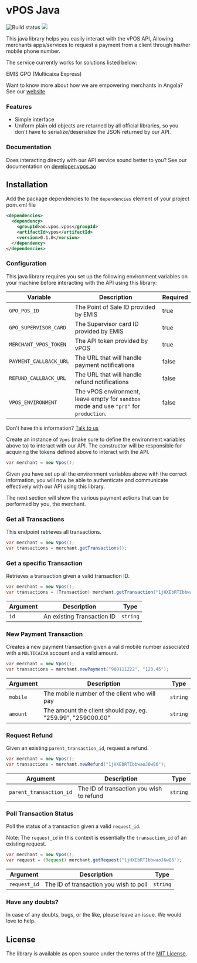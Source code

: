 # vPOS Java

![Build status](https://github.com/nextbss/vpos-java/workflows/Deploy%20to%20Main%20Branch/badge.svg)
[![](https://img.shields.io/badge/nextbss-opensource-blue.svg)](https://www.nextbss.co.ao)

This java library helps you easily interact with the vPOS API,
Allowing merchants apps/services to request a payment from a client through his/her mobile phone number.

The service currently works for solutions listed below:

EMIS GPO (Multicaixa Express)

Want to know more about how we are empowering merchants in Angola? See our [website](https://vpos.ao)

### Features
- Simple interface
- Uniform plain old objects are returned by all official libraries, so you don't have
to serialize/deserialize the JSON returned by our API.

### Documentation
Does interacting directly with our API service sound better to you? 
See our documentation on [developer.vpos.ao](https://developer.vpos.ao)

## Installation
Add the package dependencies to the `dependencies` element of your project pom.xml file
```xml
<dependencies>
  <dependency>
    <groupId>ao.vpos.vpos</groupId>
    <artifactId>vpos</artifactId>
    <version>0.1.0</version>
  </dependency>
</dependencies>
```

### Configuration
This java library requires you set up the following environment variables on your machine before
interacting with the API using this library:

| Variable | Description | Required |
| --- | --- | --- |
| `GPO_POS_ID` | The Point of Sale ID provided by EMIS | true |
| `GPO_SUPERVISOR_CARD` | The Supervisor card ID provided by EMIS | true |
| `MERCHANT_VPOS_TOKEN` | The API token provided by vPOS | true |
| `PAYMENT_CALLBACK_URL` | The URL that will handle payment notifications | false |
| `REFUND_CALLBACK_URL` | The URL that will handle refund notifications | false |
| `VPOS_ENVIRONMENT` | The vPOS environment, leave empty for `sandbox` mode and use `"prd"` for `production`.  | false |

Don't have this information? [Talk to us](suporte@vpos.ao)

Create an instance of `Vpos` (make sure to define the environment variables above to) to interact with our API. 
The constructor will be responsible for acquiring the tokens defined above to interact with the API. 
```java
var merchant = new Vpos();
```

Given you have set up all the environment variables above with the correct information, you will now
be able to authenticate and communicate effectively with our API using this library. 

The next section will show the various payment actions that can be performed by you, the merchant.

### Get all Transactions
This endpoint retrieves all transactions.

```java
var merchant = new Vpos();
var transactions = merchant.getTransactions();
```

### Get a specific Transaction
Retrieves a transaction given a valid transaction ID.


```java
var merchant = new Vpos();
var transactions = (Transaction) merchant.getTransaction("1jHXEbRTIbbwaoJ6w86");
```

| Argument | Description | Type |
| --- | --- | --- |
| `id` | An existing Transaction ID | `string`

### New Payment Transaction
Creates a new payment transaction given a valid mobile number associated with a `MULTICAIXA` account
and a valid amount.

```java
var merchant = new Vpos();
var transactions = merchant.newPayment("900111222", "123.45");
```

| Argument | Description | Type |
| --- | --- | --- |
| `mobile` | The mobile number of the client who will pay | `string`
| `amount` | The amount the client should pay, eg. "259.99", "259000.00" | `string`

### Request Refund
Given an existing `parent_transaction_id`, request a refund.

```java
var merchant = new Vpos();
var transactions = merchant.newRefund("1jHXEbRTIbbwaoJ6w86");
```

| Argument | Description | Type |
| --- | --- | --- |
| `parent_transaction_id` | The ID of transaction you wish to refund | `string`

### Poll Transaction Status
Poll the status of a transaction given a valid `request_id`. 

Note: The `request_id` in this context is essentially the `transaction_id` of an existing request. 

```java
var merchant = new Vpos();
var request = (Request) merchant.getRequest("1jHXEbRTIbbwaoJ6w86");
```

| Argument | Description | Type |
| --- | --- | --- |
| `request_id` | The ID of transaction you wish to poll | `string`


### Have any doubts?
In case of any doubts, bugs, or the like, please leave an issue. We would love to help.

License
----------------

The library is available as open source under the terms of the [MIT License](http://opensource.org/licenses/MIT).
